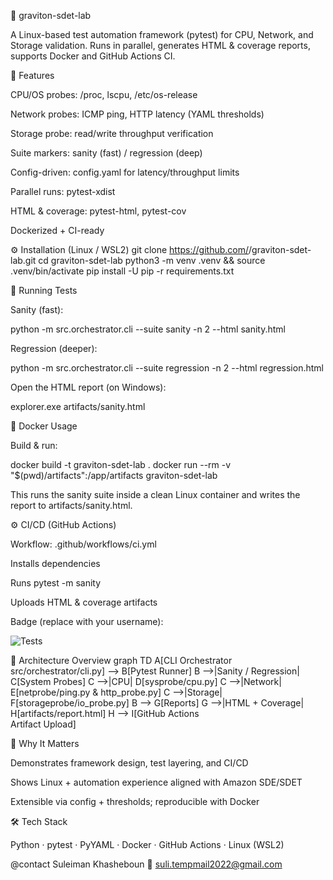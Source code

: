 🧩 graviton-sdet-lab

A Linux-based test automation framework (pytest) for CPU, Network, and Storage validation. Runs in parallel, generates HTML & coverage reports, supports Docker and GitHub Actions CI.

🚀 Features

CPU/OS probes: /proc, lscpu, /etc/os-release

Network probes: ICMP ping, HTTP latency (YAML thresholds)

Storage probe: read/write throughput verification

Suite markers: sanity (fast) / regression (deep)

Config-driven: config.yaml for latency/throughput limits

Parallel runs: pytest-xdist

HTML & coverage: pytest-html, pytest-cov

Dockerized + CI-ready

⚙️ Installation (Linux / WSL2)
git clone https://github.com/<your-username>/graviton-sdet-lab.git
cd graviton-sdet-lab
python3 -m venv .venv && source .venv/bin/activate
pip install -U pip -r requirements.txt

🧪 Running Tests

Sanity (fast):

python -m src.orchestrator.cli --suite sanity -n 2 --html sanity.html


Regression (deeper):

python -m src.orchestrator.cli --suite regression -n 2 --html regression.html


Open the HTML report (on Windows):

explorer.exe artifacts/sanity.html

🧱 Docker Usage

Build & run:

docker build -t graviton-sdet-lab .
docker run --rm -v "$(pwd)/artifacts":/app/artifacts graviton-sdet-lab


This runs the sanity suite inside a clean Linux container and writes the report to artifacts/sanity.html.

⚙️ CI/CD (GitHub Actions)

Workflow: .github/workflows/ci.yml

Installs dependencies

Runs pytest -m sanity

Uploads HTML & coverage artifacts

Badge (replace with your username):

![Tests](https://github.com/<your-username>/graviton-sdet-lab/actions/workflows/ci.yml/badge.svg)

🧭 Architecture Overview
graph TD
    A[CLI Orchestrator<br/>src/orchestrator/cli.py] --> B[Pytest Runner]
    B -->|Sanity / Regression| C[System Probes]
    C -->|CPU| D[sysprobe/cpu.py]
    C -->|Network| E[netprobe/ping.py & http_probe.py]
    C -->|Storage| F[storageprobe/io_probe.py]
    B --> G[Reports]
    G -->|HTML + Coverage| H[artifacts/report.html]
    H --> I[GitHub Actions<br/>Artifact Upload]

🧠 Why It Matters

Demonstrates framework design, test layering, and CI/CD

Shows Linux + automation experience aligned with Amazon SDE/SDET

Extensible via config + thresholds; reproducible with Docker

🛠️ Tech Stack

Python · pytest · PyYAML · Docker · GitHub Actions · Linux (WSL2)

@contact
Suleiman Khasheboun
📧 suli.tempmail2022@gmail.com
